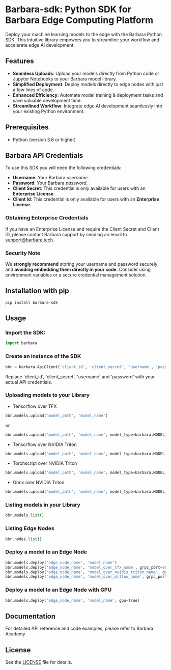# Barbara-sdk: Python SDK for Barbara Edge Computing Platform

Deploy your machine learning models to the edge with the Barbara Python SDK. This intuitive library empowers you to streamline your workflow and accelerate edge AI development.

## Features

* **Seamless Uploads**: Upload your models directly from Python code or Jupyter Notebooks to your Barbara model library.
* **Simplified Deployment**: Deploy models directly to edge nodes with just a few lines of code.
* **Enhanced Efficiency**: Automate model training & deployment tasks and save valuable development time.
* **Streamlined Workflow**: Integrate edge AI development seamlessly into your existing Python environment.

## Prerequisites

* Python (version 3.8 or higher)

## Barbara API Credentials

To use this SDK you will need the following credentials:

* **Username**: Your Barbara *username*.
* **Password**: Your Barbara *password*.
* **Client Secret**: This credential is only available for users with an **Enterprise License**.
* **Client Id**: This credential is only available for users with an **Enterprise License**.

### Obtaining Enterprise Credentials

If you have an Enterprise License and require the Client Secret and Client ID, please contact Barbara support by sending an email to [support@barbara.tech](mailto:support@barbara.tech).

### Security Note

We **strongly recommend** storing your username and password securely and **avoiding embedding them directly in your code**. Consider using environment variables or a secure credential management solution.

## Installation with pip

```console
pip install barbara-sdk
```

## Usage

### Import the SDK:

```python
import barbara
```

### Create an instance of the SDK

```python
bbr = barbara.ApiClient('client_id', 'client_secret', 'username', 'password')
```

Replace 'client_id', 'client_secret', 'username' and 'password' with your actual API credentials.

### Uploading models to your Library

- Tensorflow over TFX

```python
bbr.models.upload('model_path', 'model_name')
```
or
```python
bbr.models.upload('model_path', 'model_name', model_type=barbara.MODEL_TYPE=TENSORFLOW_SAVED_MODEL, engine=barbara.ENGINE_TYPE.TENSORFLOW_TFX)
```

- Tensorflow over NVIDIA Triton

```python
bbr.models.upload('model_path', 'model_name', model_type=barbara.MODEL_TYPE.TENSORFLOW_SAVED_MODEL, engine=barbara.ENGINE_TYPE.NVIDIA_TRITON)
```

- Torchscript over NVIDIA Triton

```python
bbr.models.upload('model_path', 'model_name', model_type=barbara.MODEL_TYPE.PYTORCH_TORCHSCRIPT, engine=barbara.ENGINE_TYPE.NVIDIA_TRITON)
```

- Onnx over NVIDIA Triton

```python
bbr.models.upload('model_path', 'model_name', model_type=barbara.MODEL_TYPE.ONNX, engine=barbara.ENGINE_TYPE.NVIDIA_TRITON)
```

### Listing models in your Library

```python
bbr.models.list()
```

### Listing Edge Nodes

```python
bbr.nodes.list()
```

### Deploy a model to an Edge Node

```python
bbr.models.deploy('edge_node_name', 'model_name')
bbr.models.deploy('edge_node_name', 'model_over_tfx_name', grpc_port=9000, rest_port=9001)
bbr.models.deploy('edge_node_name', 'model_over_nvidia_triton_name', grpc_port=9000, rest_port=9001, monitoring_port=9002)
bbr.models.deploy('edge_node_name', 'model_over_mlflow_name', grpc_port=9000, rest_port=9001, monitoring_port=9002)
```

### Deploy a model to an Edge Node with GPU

```python
bbr.models.deploy('edge_node_name', 'model_name', gpu=True)
```

## Documentation

For detailed API reference and code examples, please refer to Barbara Academy



## License

See the [LICENSE](./_LICENSE) file for details.